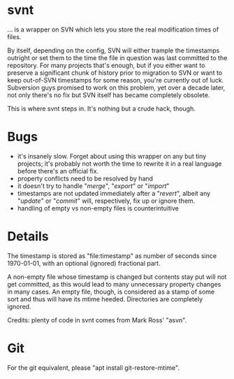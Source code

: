 svnt
====

... is a wrapper on SVN which lets you store the real modification times of files.


By itself, depending on the config, SVN will either trample the timestamps
outright or set them to the time the file in question was last committed to
the repository.  For many projects that's enough, but if you either want to
preserve a significant chunk of history prior to migration to SVN or want to
keep out-of-SVN timestamps for some reason, you're currently out of luck. 
Subversion guys promised to work on this problem, yet over a decade later,
not only there's no fix but SVN itself has became completely obsolete.

This is where svnt steps in.  It's nothing but a crude hack, though.

Bugs
====

 * it's insanely slow.  Forget about using this wrapper on any but tiny
   projects; it's probably not worth the time to rewrite it in a real
   language before there's an official fix.
 * property conflicts need to be resolved by hand
 * it doesn't try to handle "*merge*", "*export*" or "*import*"
 * timestamps are not updated immediately after a "*revert*", albeit any
   "*update*" or "*commit*" will, respectively, fix up or ignore them.
 * handling of empty vs non-empty files is counterintuitive 

Details
=======

The timestamp is stored as "file:timestamp" as number of seconds since
1970-01-01, with an optional (ignored) fractional part.

A non-empty file whose timestamp is changed but contents stay put will not
get committed, as this would lead to many unnecessary property changes in
many cases.  An empty file, though, is considered as a stamp of some sort
and thus will have its mtime heeded.  Directories are completely ignored.

Credits: plenty of code in svnt comes from Mark Ross' "asvn".

Git
===

For the git equivalent, please "apt install git-restore-mtime".
